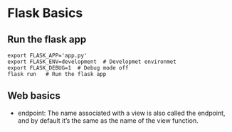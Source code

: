 # Flask Basics

## Run the flask app
```commandline
export FLASK_APP='app.py'
export FLASK_ENV=development  # Developmet environmet
export FLASK_DEBUG=1  # Debug mode off
flask run   # Run the flask app
```

## Web basics
* endpoint: The name associated with a view is also called the endpoint, and by default it’s the same as the name of the view function.


